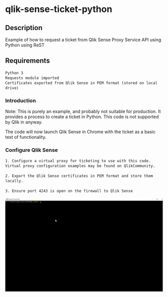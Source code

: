 # qlik-sense-ticket-python
## Description

Example of how to request a ticket from Qlik Sense Proxy Service API using Python using ReST

## Requirements

    Python 3
    Requests module imported
    Certificates exported from Qlik Sense in PEM format (stored on local drive)

### Introduction

Note: This is purely an example, and probably not suitable for production.  It provides a process to create a ticket in Python.  This code is not supported by Qlik in anyway.

The code will now launch Qlik Sense in Chrome with the ticket as a basic test of functionality.

### Configure Qlik Sense

    1. Configure a virtual proxy for ticketing to use with this code. Virtual proxy configuration examples may be found on QlikCommunity.
    
    2. Export the Qlik Sense certificates in PEM format and store them locally.
    
    3. Ensure port 4243 is open on the firewall to Qlik Sense

![ScreenShot](https://github.com/clintcarr/qlik-sense-ticket-python/blob/master/ticket.gif)
